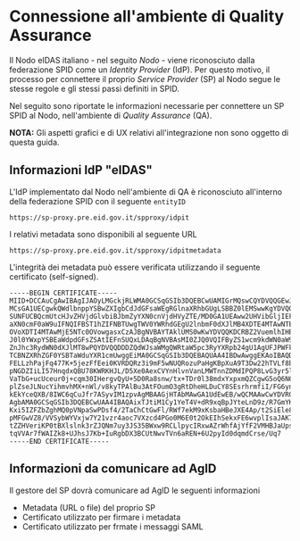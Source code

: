# Connessione all'ambiente di Quality Assurance

Il Nodo eIDAS italiano - nel seguito _Nodo_ - viene riconosciuto dalla
federazione SPID come un _Identity Provider_ (IdP).
Per questo motivo, il processo per connettere il proprio _Service Provider_ (SP) al Nodo
segue le stesse regole e gli stessi passi definiti in SPID.

Nel seguito sono riportate le informazioni necessarie per connettere
un SP SPID al Nodo, nell'ambiente di _Quality Assurance_ (QA).

**NOTA:** Gli aspetti grafici e di UX relativi all'integrazione non sono
oggetto di questa guida.

## Informazioni IdP "eIDAS"

L'IdP implementato dal Nodo nell'ambiente di QA è riconosciuto all'interno della federazione SPID
con il seguente `entityID`

    https://sp-proxy.pre.eid.gov.it/spproxy/idpit

I relativi metadata sono disponibili al seguente URL

    https://sp-proxy.pre.eid.gov.it/spproxy/idpitmetadata

L'integrità dei metadata può essere verificata utilizzando il seguente
certificato (self-signed).

```
-----BEGIN CERTIFICATE-----
MIID+DCCAuCgAwIBAgIJAOyLMGckjRLWMA0GCSqGSIb3DQEBCwUAMIGrMQswCQYDVQQGEwJJVDEt
MCsGA1UECgwkQWdlbnppYSBwZXIgbCdJdGFsaWEgRGlnaXRhbGUgLSBBZ0lEMSwwKgYDVQQLDCNG
SUNFUCBQcmUtcHJvZHVjdGlvbiBJbmZyYXN0cnVjdHVyZTE/MD0GA1UEAww2UHVibGljIEFkbWlu
aXN0cmF0aW9uIFNQIFBST1hZIFNBTUwgTWV0YWRhdGEgU2lnbmF0dXJlMB4XDTE4MTAwNTE5NTc0
OVoXDTI4MTAwMjE5NTc0OVowgasxCzAJBgNVBAYTAklUMS0wKwYDVQQKDCRBZ2VuemlhIHBlciBs
J0l0YWxpYSBEaWdpdGFsZSAtIEFnSUQxLDAqBgNVBAsMI0ZJQ0VQIFByZS1wcm9kdWN0aW9uIElu
ZnJhc3RydWN0dXJlMT8wPQYDVQQDDDZQdWJsaWMgQWRtaW5pc3RyYXRpb24gU1AgUFJPWFkgU0FN
TCBNZXRhZGF0YSBTaWduYXR1cmUwggEiMA0GCSqGSIb3DQEBAQUAA4IBDwAwggEKAoIBAQDhGMIP
FELLzhPajFq477K+5jezFfEei0KVRDQRz3i9mF5wNUQRozuPaHgKBpXuA9T3Dw22hTVLf8bA94rM
pNGDZIiLI57HnqdxQBU78KWRKHJL/D5Xe0AexCVYnHlvnVanLMWTnnZDMdIPQP8LvG3yr5lLQCp0
VaTbG+ucUceur0j+cqm30IHergvQyU+5D0Ra8snw/tx+TDr0l38mdxYxpxmQZCgwG5oQ6N63P7zo
plZseJLNucYihmvhMX+nWl/v8kyTPAlBu3AtFOumO3gRtDheHLDuCY8SEsrhrmfiI/FG6yn75lgQ
kEkYceQXB/8IWC6qCuJfr7ASyvIM1zpvAgMBAAGjHTAbMAwGA1UdEwEB/wQCMAAwCwYDVR0PBAQD
AgbAMA0GCSqGSIb3DQEBCwUAA4IBAQAixTJtiM1Cy1YeT4V+dR9xqBpJYteLnD9z/R7GmYK5m+6g
Kxi5IZFZbZghMQ0pVNpaSwPDsf4/2TaChCtGwFl/RWf7ekM9xKsbaHBeJXE4Ap/t2SiEle89cApo
pMFGwVZ8/VVSybWYVxjw7Y21vzr4aoc7VXzcd4PGo0M6E0t2OkEIhSekxFE6wvplIsaJAK7fSTNe
tZZHVeriKP0tBXlslnk3rZJQNm7uy3JS35BWxw9RCLlpycIRxwAZrWhfAjYfF2VMHBJaUpsieS2u
tqVVAr7fWAIZk8+UJhsJ7Kb+IuRgbDX3BCUtNwvTVn6aREN+6U2pyId0dqmdCrse/Uq7
-----END CERTIFICATE-----
```

## Informazioni da comunicare ad AgID

Il gestore del SP dovrà comunicare ad AgID le seguenti informazioni

* Metadata (URL o file) del proprio SP
* Certificato utilizzato per firmare i metadata
* Certificato utilizzato per frmate i messaggi SAML
